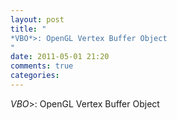 ```yaml
---
layout: post
title: "
*VBO*>: OpenGL Vertex Buffer Object
"
date: 2011-05-01 21:20
comments: true
categories: 
---
```


*VBO*>: OpenGL Vertex Buffer Object

